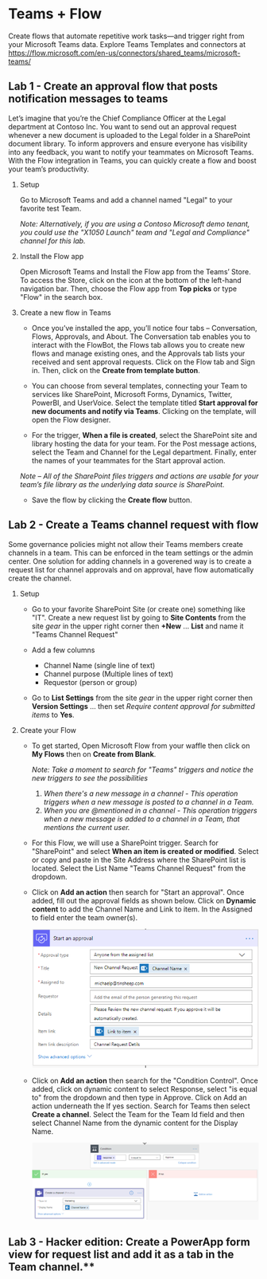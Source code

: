 # Teams + Flow

Create flows that automate repetitive work tasks—and trigger right from your Microsoft Teams data.
Explore Teams Templates and connectors at <https://flow.microsoft.com/en-us/connectors/shared_teams/microsoft-teams/>

## Lab 1 - Create an approval flow that posts notification messages to teams

Let’s imagine that you’re the Chief Compliance Officer at the Legal department at Contoso Inc. You want to send out an approval request whenever a new document is uploaded to the Legal folder in a SharePoint document library. To inform approvers and ensure everyone has visibility into any feedback, you want to notify your teammates on Microsoft Teams. With the Flow integration in Teams, you can quickly create a flow and boost your team’s productivity.

1. Setup

    Go to Microsoft Teams and add a channel named "Legal" to your favorite test Team.

    *Note: Alternatively, if you are using a Contoso Microsoft demo tenant, you could use the "X1050 Launch" team and "Legal and Compliance" channel for this lab.*

2. Install the Flow app

    Open Microsoft Teams and Install the Flow app from the Teams’ Store. To access the Store, click on the icon at the bottom of the left-hand navigation bar. Then, choose the Flow app from **Top picks** or type "Flow" in the search box.

3. Create a new flow in Teams

    * Once you’ve installed the app, you’ll notice four tabs – Conversation, Flows, Approvals, and About. The Conversation tab enables you to interact with the FlowBot, the Flows tab allows you to create new flows and manage existing ones, and the Approvals tab lists your received and sent approval requests. Click on the Flow tab and Sign in. Then, click on the **Create from template button**.

    * You can choose from several templates, connecting your Team to services like SharePoint, Microsoft Forms, Dynamics, Twitter, PowerBI, and UserVoice. Select the template titled **Start approval for new documents and notify via Teams**. Clicking on the template, will open the Flow designer.

    * For the trigger, **When a file is created**, select the SharePoint site and library hosting the data for your team.  For the Post message actions, select the Team and Channel for the Legal department. Finally, enter the names of your teammates for the Start approval action.

    *Note – All of the SharePoint files triggers and actions are usable for your team’s file library as the underlying data source is SharePoint.*

    * Save the flow by clicking the **Create flow** button.

## Lab 2 - Create a Teams channel request with flow

Some governance policies might not allow their Teams members create channels in a team. This can be enforced in the team settings or the admin center. One solution for adding channels in a goverened way is to create a request list for channel approvals and on approval, have flow automatically create the channel.

1. Setup

    * Go to your favorite SharePoint Site (or create one) something like "IT". Create a new request list by going to **Site Contents** from the site *gear* in the upper right corner then **+New** ... **List** and name it "Teams Channel Request"

    * Add a few columns
        * Channel Name (single line of text)
        * Channel purpose (Multiple lines of text)
        * Requestor (person or group)

    * Go to **List Settings** from the site *gear* in the upper right corner then **Version Settings** ... then set *Require content approval for submitted items* to **Yes**.

2. Create your Flow

    * To get started, Open Microsoft Flow from your waffle then click on **My Flows** then on **Create from Blank**.

        *Note: Take a moment to search for "Teams" triggers and notice the new triggers to see the possibilities*
        1. *When there's a new message in a channel - This operation triggers when a new message is posted to a channel in a Team.*
        2. *When you are @mentioned in a channel - This operation triggers when a new message is added to a channel in a Team, that mentions the current user.*

    * For this Flow, we will use a SharePoint trigger. Search for "SharePoint" and select **When an item is created or modified**. Select or copy and paste in the Site Address where the SharePoint list is located. Select the List Name "Teams Channel Request" from the dropdown.

    * Click on **Add an action** then search for "Start an approval". Once added, fill out the approval fields as shown below. Click on **Dynamic content** to add the Channel Name and Link to item. In the Assigned to field enter the team owner(s).

        ![screenshot of approval action](./images/approval.png)

    * Click on **Add an action** then search for the "Condition Control". Once added, click on dynamic content to select Response, select "is equal to" from the dropdown and then type in Approve. Click on Add an action underneath the If yes section. Search for Teams then select **Create a channel**. Select the Team for the Team Id field and then select Channel Name from the dynamic content for the Display Name.

        ![screenshot of condition action](./images/condition.png)

## Lab 3 - Hacker edition: Create a PowerApp form view for request list and add it as a tab in the Team channel.**
